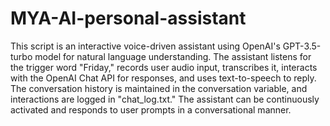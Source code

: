﻿# MYA-AI-personal-assistant

This script is an interactive voice-driven assistant using OpenAI's GPT-3.5-turbo model for natural language understanding. The assistant listens for the trigger word "Friday," records user audio input, transcribes it, interacts with the OpenAI Chat API for responses, and uses text-to-speech to reply. The conversation history is maintained in the conversation variable, and interactions are logged in "chat_log.txt." The assistant can be continuously activated and responds to user prompts in a conversational manner.





